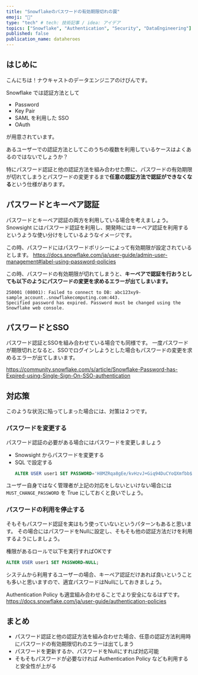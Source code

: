 ```yaml
---
title: "Snowflakeのパスワードの有効期限切れの罠"
emoji: "👻"
type: "tech" # tech: 技術記事 / idea: アイデア
topics: ["Snowflake", "Authentication", "Security", "DataEngineering"]
published: false
publication_name: dataheroes
---
```


## はじめに

こんにちは！ナウキャストのデータエンジニアのけびんです。

Snowflake では認証方法として

* Password
* Key Pair
* SAML を利用した SSO
* OAuth

が用意されています。

あるユーザーでの認証方法としてこのうちの複数を利用しているケースはよくあるのではないでしょうか？

特にパスワード認証と他の認証方法を組み合わせた際に、パスワードの有効期限が切れてしまうとパスワードの変更するまで**任意の認証方法で認証ができなくなる**という仕様があります。


## パスワードとキーペア認証

パスワードとキーペア認証の両方を利用している場合を考えましょう。
Snowsight にはパスワード認証を利用し、開発時にはキーペア認証を利用するというような使い分けをしているようなイメージです。

この時、パスワードにはパスワードポリシーによって有効期限が設定されているとします。
https://docs.snowflake.com/ja/user-guide/admin-user-management#label-using-password-policies


この時、パスワードの有効期限が切れてしまうと、**キーペアで認証を行おうとしても以下のようにパスワードの変更を求めるエラーが出てしまいます。**
```
250001 (08001): Failed to connect to DB: abc123xy9-sample_account..snowflakecomputing.com:443. 
Specified password has expired. Password must be changed using the Snowflake web console.
```


## パスワードとSSO

パスワード認証とSSOを組み合わせている場合でも同様です。
一度パスワードが期限切れとなると、SSOでログインしようとした場合もパスワードの変更を求めるエラーが出てしまいます。

https://community.snowflake.com/s/article/Snowflake-Password-has-Expired-using-Single-Sign-On-SSO-authentication


## 対応策

このような状況に陥ってしまった場合には、対策は２つです。


### パスワードを変更する

パスワード認証の必要がある場合にはパスワードを変更しましょう

* Snowsight からパスワードを変更する
* SQL で設定する
    ```sql
    ALTER USER user1 SET PASSWORD='H8MZRqa8gEe/kvHzvJ+Giq94DuCYoQXmfbb$Xnt' MUST_CHANGE_PASSWORD = TRUE;
    ```

ユーザー自身ではなく管理者が上記の対応をしないといけない場合には `MUST_CHANGE_PASSWORD` を True にしておくと良いでしょう。


### パスワードの利用を停止する

そもそもパスワード認証を実はもう使っていないというパターンもあると思います。
その場合にはパスワードをNullに設定し、そもそも他の認証方法だけを利用するようにしましょう。

権限があるロールで以下を実行すればOKです
```sql
ALTER USER user1 SET PASSWORD=NULL;
```

システムから利用するユーザーの場合、キーペア認証だけあれば良いということも多いと思いますので、適宜パスワードはNullにしておきましょう。

Authentication Policy も適宜組み合わせることでより安全になるはずです。
https://docs.snowflake.com/ja/user-guide/authentication-policies


## まとめ

* パスワード認証と他の認証方法を組み合わせた場合、任意の認証方法利用時にパスワードの有効期限切れのエラーは出てしまう
* パスワードを更新するか、パスワードをNullにすれば対応可能
* そもそもパスワードが必要なければ Authentication Policy なども利用すると安全性が上がる